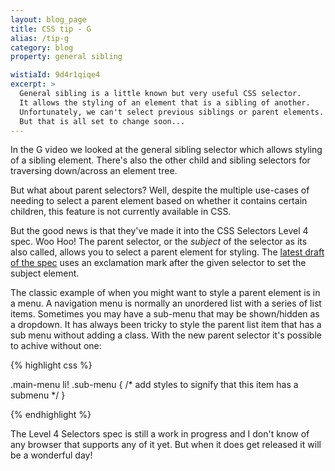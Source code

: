 ```yaml
---
layout: blog_page
title: CSS tip - G
alias: /tip-g
category: blog
property: general sibling

wistiaId: 9d4r1qiqe4
excerpt: >
  General sibling is a little known but very useful CSS selector.
  It allows the styling of an element that is a sibling of another.
  Unfortunately, we can't select previous siblings or parent elements.
  But that is all set to change soon...
---
```


In the G video we looked at the general sibling selector which allows
styling of a sibling element.  There's also the other child and sibling
selectors for traversing down/across an element tree. 

But what about parent selectors?  Well, despite the multiple use-cases
of needing to select a parent element based on whether it contains
certain children, this feature is not currently available in CSS.

But the good news is that they've made it into the CSS Selectors Level
4 spec. Woo Hoo!  The parent selector, or the *subject* of the selector
as its also called, allows you to select a parent element for styling.
The [latest draft of the spec](http://www.w3.org/TR/selectors4/#subject)
uses an exclamation mark after the given selector to set the subject
element.

The classic example of when you might want to style a parent element is
in a menu.  A navigation menu is normally an unordered list with
a series of list items. Sometimes you may have a sub-menu that may be
shown/hidden as a dropdown.  It has always been tricky to style the
parent list item that has a sub menu without adding a class. With
the new parent selector it's possible to achive without one:

{% highlight css %}

.main-menu li! .sub-menu {
	/* add styles to signify that this item has a submenu */
}

{% endhighlight %}

The Level 4 Selectors spec is still a work in progress and I don't know
of any browser that supports any of it yet. But when it does get
released it will be a wonderful day!
